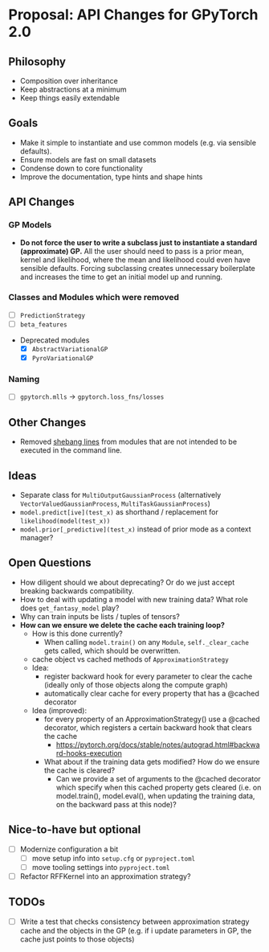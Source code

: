 # Proposal: API Changes for GPyTorch 2.0

## Philosophy
- Composition over inheritance
- Keep abstractions at a minimum
- Keep things easily extendable

## Goals
- Make it simple to instantiate and use common models (e.g. via sensible defaults).
- Ensure models are fast on small datasets
- Condense down to core functionality
- Improve the documentation, type hints and shape hints

## API Changes

### GP Models

- **Do not force the user to write a subclass just to instantiate a standard (approximate) GP.** All the user should need to pass is a prior mean, kernel and likelihood, where the mean and likelihood could even have sensible defaults. Forcing subclassing creates unnecessary boilerplate and increases the time to get an initial model up and running.

### Classes and Modules which were removed

- [ ] ``PredictionStrategy``
- [ ] ``beta_features``
- Deprecated modules
    - [x] ``AbstractVariationalGP``
    - [x] ``PyroVariationalGP``

### Naming
- [ ] `gpytorch.mlls` -> `gpytorch.loss_fns/losses`

## Other Changes
- Removed [shebang lines](https://stackoverflow.com/questions/9783482/should-python-library-modules-start-with-usr-bin-env-python?rq=3) from modules that are not intended to be executed in the command line.

## Ideas
- Separate class for ``MultiOutputGaussianProcess`` (alternatively ``VectorValuedGaussianProcess``, ``MultiTaskGaussianProcess``)
- ``model.predict[ive](test_x)`` as shorthand / replacement for ``likelihood(model(test_x))``
- ``model.prior[_predictive](test_x)`` instead of prior mode as a context manager?

## Open Questions
- How diligent should we about deprecating? Or do we just accept breaking backwards compatibility.
- How to deal with updating a model with new training data? What role does ``get_fantasy_model`` play?
- Why can train inputs be lists / tuples of tensors?
- **How can we ensure we delete the cache each training loop?**
    - How is this done currently?
        - When calling ``model.train()`` on any ``Module``, ``self._clear_cache`` gets called, which should be overwritten.
    - cache object vs cached methods of ``ApproximationStrategy``
    - Idea:
        - register backward hook for every parameter to clear the cache (ideally only of those objects along the compute graph)
        - automatically clear cache for every property that has a @cached decorator
    - Idea (improved):
        - for every property of an ApproximationStrategy() use a @cached decorator, which registers a certain backward hook that clears the cache
            - https://pytorch.org/docs/stable/notes/autograd.html#backward-hooks-execution
        - What about if the training data gets modified? How do we ensure the cache is cleared?
            - Can we provide a set of arguments to the @cached decorator which specify when this cached property gets cleared (i.e. on model.train(), model.eval(), when updating the training data, on the backward pass at this node)?

## Nice-to-have but optional
- [ ] Modernize configuration a bit
    - [ ] move setup info into ``setup.cfg`` or ``pyproject.toml``
    - [ ] move tooling settings into ``pyproject.toml``
- [ ] Refactor RFFKernel into an approximation strategy?

## TODOs
- [ ] Write a test that checks consistency between approximation strategy cache and the objects in the GP (e.g. if i update parameters in GP, the cache just points to those objects)
